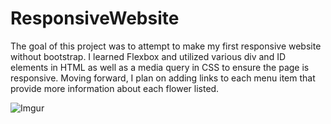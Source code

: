 # ResponsiveWebsite
The goal of this project was to attempt to make my first responsive website without bootstrap.
I learned Flexbox and utilized various div and ID elements in HTML as well as a media query in CSS to ensure the page is responsive.
Moving forward, I plan on adding links to each menu item that provide more information about each flower listed.

![Imgur](https://i.imgur.com/TCuDXd6.png)
